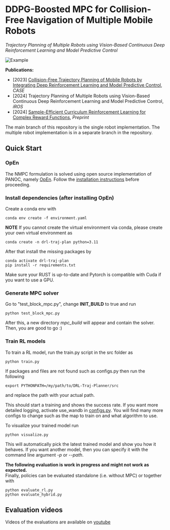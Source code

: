 # DDPG-Boosted MPC for Collision-Free Navigation of Multiple Mobile Robots
*Trajectory Planning of Multiple Robots using Vision-Based Continuous Deep Reinforcement Learning and Model Predictive Control*

![Example](doc/cover.jpg "Example")


**Publications:**
- [2023] [Collision-Free Trajectory Planning of Mobile Robots by Integrating Deep Reinforcement Learning and Model Predictive Control](https://ieeexplore.ieee.org/abstract/document/10260515), *CASE*
- [2024] Trajectory Planning of Multiple Robots using Vision-Based Continuous Deep Reinforcement Learning and Model Predictive Control, *iROS*
- [2024] [Sample-Efficient Curriculum Reinforcement Learning for Complex Reward Functions](https://arxiv.org/abs/2410.16790), *Preprint*


The main branch of this repository is the single robot implementation. The multiple robot implementation is in a separate branch in the repository.

## Quick Start
### OpEn
The NMPC formulation is solved using open source implementation of PANOC, namely [OpEn](https://alphaville.github.io/optimization-engine/). Follow the [installation instructions](https://alphaville.github.io/optimization-engine/docs/installation) before proceeding. 

### Install dependencies (after installing OpEn)

Create a conda env with
```
conda env create -f environment.yaml
```
**NOTE** If you cannot create the virtual environment via conda, please create your own virtual environment as
```
conda create -n drl-traj-plan python=3.11
```
After that install the missing packages by
```
conda activate drl-traj-plan
pip install -r requirements.txt
```
Make sure your RUST is up-to-date and Pytorch is compatible with Cuda if you want to use a GPU. 

### Generate MPC solver
Go to "test_block_mpc.py", change **INIT_BUILD** to true and run
```
python test_block_mpc.py
```
After this, a new directory *mpc_build* will appear and contain the solver. Then, you are good to go :)

### Train RL models
To train a RL model, run the train.py script in the src folder as
```
python train.py
```
If packages and files are not found such as configs.py then run the following
```
export PYTHONPATH=/my/path/to/DRL-Traj-Planner/src
```
and replace the path with your actual path.

This should start a training and shows the success rate. If you want more detailed logging, activate use_wandb in [configs.py](./src/configs.py). You will find many more configs to change such as the map to train on and what algorithm to use.

To visualize your trained model run
```
python visualize.py
```
This will automatically pick the latest trained model and show you how it behaves. If you want another model, then you can specify it with the command line argument *-p* or *--path*.

**The following evaluation is work in progress and might not work as expected.**  
Finally, policies can be evaluated standalone (i.e. without MPC) or together with 
```
python evaluate_rl.py
python evaluate_hybrid.py
```

## Evaluation videos
Videos of the evaluations are available on [youtube](https://www.youtube.com/watch?v=A2TAuWXqH2k&list=PLPOBQOuy0QPRkYZ1olWVMvoB_gpyaQp5T)

